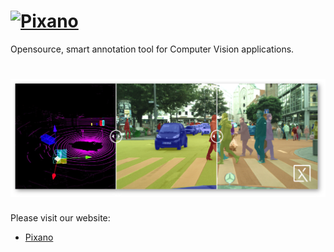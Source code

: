 # [<img src="https://github.com/pixano/pixano-elements/blob/master/images/pixano_logo.png" alt="Pixano" height="100">](http://pixano.cea.fr/)

Opensource, smart annotation tool for Computer Vision applications.

# [<img src="images/Pixano-overview.png" alt="Pixano">](http://pixano.cea.fr/)

Please visit our website:

- [Pixano](http://pixano.cea.fr/)

